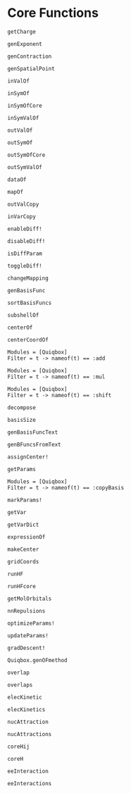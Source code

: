 # Core Functions

```@docs
getCharge
```

```@docs
genExponent
```

```@docs
genContraction
```

```@docs
genSpatialPoint
```

```@docs
inValOf
```

```@docs
inSymOf
```

```@docs
inSymOfCore
```

```@docs
inSymValOf
```

```@docs
outValOf
```

```@doc
outSymOf
```

```@docs
outSymOfCore
```

```@docs
outSymValOf
```

```@docs
dataOf
```

```@docs
mapOf
```

```@docs
outValCopy
```

```@docs
inVarCopy
```

```@docs
enableDiff!
```

```@docs
disableDiff!
```

```@docs
isDiffParam
```

```@docs
toggleDiff!
```

```@docs
changeMapping
```

```@docs
genBasisFunc
```

```@docs
sortBasisFuncs
```

```@docs
subshellOf
```

```@docs
centerOf
```

```@docs
centerCoordOf
```

```@autodocs
Modules = [Quiqbox]
Filter = t -> nameof(t) == :add
```

```@autodocs
Modules = [Quiqbox]
Filter = t -> nameof(t) == :mul
```

```@autodocs
Modules = [Quiqbox]
Filter = t -> nameof(t) == :shift
```

```@docs
decompose
```

```@docs
basisSize
```

```@docs
genBasisFuncText
```

```@docs
genBFuncsFromText
```

```@docs
assignCenter!
```

```@docs
getParams
```

```@autodocs
Modules = [Quiqbox]
Filter = t -> nameof(t) == :copyBasis
```

```@docs
markParams!
```

```@docs
getVar
```

```@docs
getVarDict
```

```@docs
expressionOf
```


```@docs
makeCenter
```

```@docs
gridCoords
```


```@docs
runHF
```

```@docs
runHFcore
```

```@docs
getMolOrbitals
```

```@docs
nnRepulsions
```


```@docs
optimizeParams!
```

```@docs
updateParams!
```

```@docs
gradDescent!
```

```@docs
Quiqbox.genOFmethod
```


```@docs
overlap
```

```@docs
overlaps
```

```@docs
elecKinetic
```

```@docs
elecKinetics
```

```@docs
nucAttraction
```

```@docs
nucAttractions
```

```@docs
coreHij
```

```@docs
coreH
```

```@docs
eeInteraction
```

```@docs
eeInteractions
```